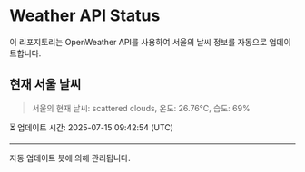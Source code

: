 
# Weather API Status

이 리포지토리는 OpenWeather API를 사용하여 서울의 날씨 정보를 자동으로 업데이트합니다.

## 현재 서울 날씨
> 서울의 현재 날씨: scattered clouds, 온도: 26.76°C, 습도: 69%

⏳ 업데이트 시간: 2025-07-15 09:42:54 (UTC)

---
자동 업데이트 봇에 의해 관리됩니다.
